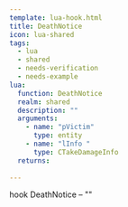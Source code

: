 ```yaml
---
template: lua-hook.html
title: DeathNotice
icon: lua-shared
tags:
  - lua
  - shared
  - needs-verification
  - needs-example
lua:
  function: DeathNotice
  realm: shared
  description: ""
  arguments:
    - name: "pVictim"
      type: entity
    - name: "lInfo "
      type: CTakeDamageInfo
  returns:
    
---
```


<div class="lua__search__keywords">
hook DeathNotice &#x2013; ""
</div>
